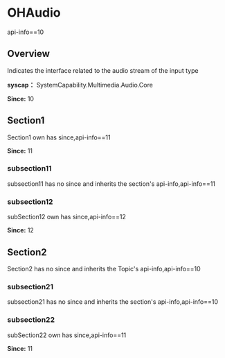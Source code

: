 # OHAudio

api-info==10

## Overview

Indicates the interface related to the audio stream of the input type

**syscap：** SystemCapability.Multimedia.Audio.Core

**Since:** 10


## Section1

Section1 own has since,api-info==11

**Since:** 11

### subsection11

subsection11 has no since and inherits the section's api-info,api-info==11

### subsection12

subSection12 own has since,api-info==12

**Since:** 12

## Section2

Section2 has no since and inherits the Topic's api-info,api-info==10

### subsection21

subsection21 has no since and inherits the section's api-info,api-info==10

### subsection22

subSection22 own has since,api-info==11

**Since:** 11